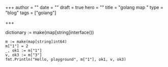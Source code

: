 +++
author = ""
date = ""
draft = true
hero = ""
title = "golang map "
type = "blog"
tags = ["golang"]

+++

dictionary := make(map\[string\]interface())

    m := make(map[string]int64)
    m["1"] = 2
    _, ok1 := m["1"]
    v, ok3 := m["3"]
    fmt.Println("Hello, playground", m["1"], ok1, v, ok3)
